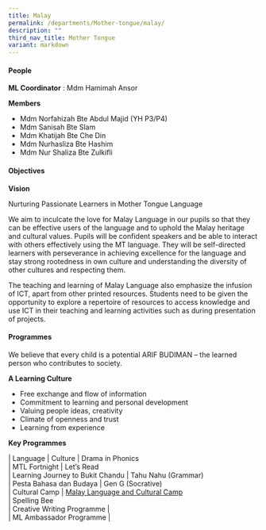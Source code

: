 ```yaml
---
title: Malay
permalink: /departments/Mother-tongue/malay/
description: ""
third_nav_title: Mother Tongue
variant: markdown
---
```

#### People

**ML Coordinator**  :  Mdm Hamimah Ansor

**Members**

* Mdm Norfahizah Bte Abdul Majid (YH P3/P4)
* Mdm Sanisah Bte Slam
* Mdm Khatijah Bte Che Din
* Mdm Nurhasliza Bte Hashim
* Mdm Nur Shaliza Bte Zulkifli

#### Objectives

**Vision**

Nurturing Passionate Learners in Mother Tongue Language

We aim to inculcate the love for Malay Language in our pupils so that they can be effective users of the language and to uphold the Malay heritage and cultural values. Pupils will be confident speakers and be able to interact with others effectively using the MT language. They will be self-directed learners with perseverance in achieving excellence for the language and stay strong rootedness in own culture and understanding the diversity of other cultures and respecting them.

The teaching and learning of Malay Language also emphasize the infusion of ICT, apart from other printed resources. Students need to be given the opportunity to explore a repertoire of resources to access knowledge and use ICT in their teaching and learning activities such as during presentation of projects.

#### Programmes

We believe that every child is a potential ARIF BUDIMAN – the learned person who contributes to society.

**A Learning Culture**

- Free exchange and flow of information
- Commitment to learning and personal development
- Valuing people ideas, creativity
- Climate of openness and trust
- Learning from experience

**Key Programmes**

| Language                   | Culture            | Drama in Phonics           
| MTL Fortnight 
| Let’s Read  
| Learning Journey to Bukit Chandu
| Tahu Nahu (Grammar)        
| Pesta Bahasa dan Budaya 
| Gen G (Socrative)         
| Cultural Camp  | [Malay Language and Cultural Camp ](/files/MTLS.pdf) <br>
| Spelling Bee    
| Creative Writing Programme |  
| ML Ambassador Programme    |